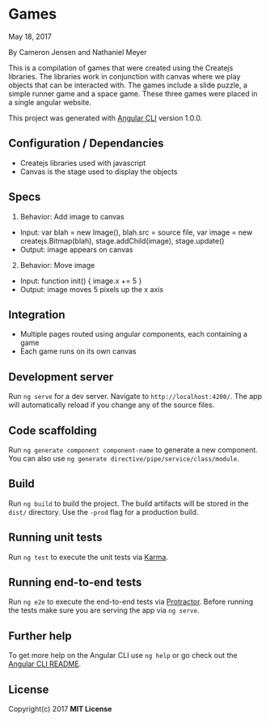 # Games
May 18, 2017

By Cameron Jensen and Nathaniel Meyer

This is a compilation of games that were created using the Createjs libraries. The libraries work in conjunction with canvas where we play objects that can be interacted with. The games include a slide puzzle, a simple runner game and a space game. These three games were placed in a single angular website.

This project was generated with [Angular CLI](https://github.com/angular/angular-cli) version 1.0.0.

## Configuration / Dependancies

* Createjs libraries used with javascript
* Canvas is the stage used to display the objects

## Specs

1. Behavior: Add image to canvas
  * Input: var blah = new Image(), blah.src = source file, var image = new createjs.Bitmap(blah), stage.addChild(image), stage.update()
  * Output: image appears on canvas
2. Behavior: Move image
  * Input: function init() { image.x += 5 }
  * Output: image moves 5 pixels up the x axis

## Integration

  * Multiple pages routed using angular components, each containing a game
  * Each game runs on its own canvas

## Development server

Run `ng serve` for a dev server. Navigate to `http://localhost:4200/`. The app will automatically reload if you change any of the source files.

## Code scaffolding

Run `ng generate component component-name` to generate a new component. You can also use `ng generate directive/pipe/service/class/module`.

## Build

Run `ng build` to build the project. The build artifacts will be stored in the `dist/` directory. Use the `-prod` flag for a production build.

## Running unit tests

Run `ng test` to execute the unit tests via [Karma](https://karma-runner.github.io).

## Running end-to-end tests

Run `ng e2e` to execute the end-to-end tests via [Protractor](http://www.protractortest.org/).
Before running the tests make sure you are serving the app via `ng serve`.

## Further help

To get more help on the Angular CLI use `ng help` or go check out the [Angular CLI README](https://github.com/angular/angular-cli/blob/master/README.md).

## License

Copyright(c) 2017 **MIT License**
